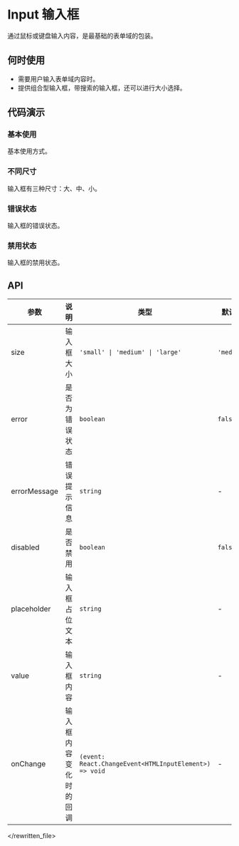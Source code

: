 # Input 输入框

通过鼠标或键盘输入内容，是最基础的表单域的包装。

## 何时使用

- 需要用户输入表单域内容时。
- 提供组合型输入框，带搜索的输入框，还可以进行大小选择。

## 代码演示

### 基本使用

基本使用方式。

<code src="./demo/basic.tsx"></code>

### 不同尺寸

输入框有三种尺寸：大、中、小。

<code src="./demo/size.tsx"></code>

### 错误状态

输入框的错误状态。

<code src="./demo/error.tsx"></code>

### 禁用状态

输入框的禁用状态。

<code src="./demo/disabled.tsx"></code>

## API

| 参数 | 说明 | 类型 | 默认值 |
| --- | --- | --- | --- |
| size | 输入框大小 | `'small' \| 'medium' \| 'large'` | `'medium'` |
| error | 是否为错误状态 | `boolean` | `false` |
| errorMessage | 错误提示信息 | `string` | - |
| disabled | 是否禁用 | `boolean` | `false` |
| placeholder | 输入框占位文本 | `string` | - |
| value | 输入框内容 | `string` | - |
| onChange | 输入框内容变化时的回调 | `(event: React.ChangeEvent<HTMLInputElement>) => void` | - |
</rewritten_file> 